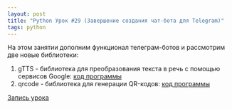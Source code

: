 ```yaml
---
layout: post
title: "Python Урок #29 (Завершение создания чат-бота для Telegram)"
tags: python
---
```


На этом занятии дополним функционал телеграм-ботов и рассмотрим две новые библиотеки:
1. gTTS - библиотека для преобразования текста в речь с помощью сервисов Google: [код программы](https://replit.com/@JuniorCodeKryla/telebot-4#main.py)
2. qrcode - библиотека для генерации QR-кодов: [код программы](https://replit.com/@JuniorCodeKryla/telebot-5#main.py)

[Запись урока](https://us02web.zoom.us/rec/share/tifFPh6k_JpC8AO3xvIgwfcxOOvDivWW1TpcRoZ-nOTMnQ6dPEpTMy4rlouPIrtv.vLyEgCjnheWuQGIw?startTime=1622284043000)
